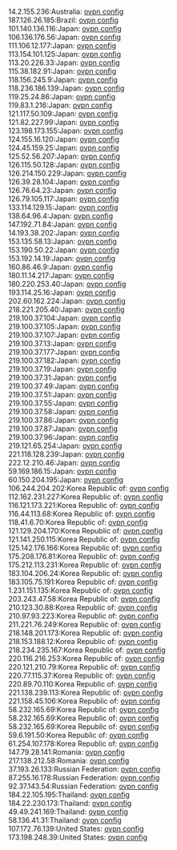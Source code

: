 14.2.155.236:Australia: [ovpn config](vpn/14_2_155_236.ovpn)  
187.126.26.185:Brazil: [ovpn config](vpn/187_126_26_185.ovpn)  
101.140.136.116:Japan: [ovpn config](vpn/101_140_136_116.ovpn)  
106.136.176.56:Japan: [ovpn config](vpn/106_136_176_56.ovpn)  
111.106.12.177:Japan: [ovpn config](vpn/111_106_12_177.ovpn)  
113.154.101.125:Japan: [ovpn config](vpn/113_154_101_125.ovpn)  
113.20.226.33:Japan: [ovpn config](vpn/113_20_226_33.ovpn)  
115.38.182.91:Japan: [ovpn config](vpn/115_38_182_91.ovpn)  
118.156.245.9:Japan: [ovpn config](vpn/118_156_245_9.ovpn)  
118.236.186.139:Japan: [ovpn config](vpn/118_236_186_139.ovpn)  
119.25.24.86:Japan: [ovpn config](vpn/119_25_24_86.ovpn)  
119.83.1.216:Japan: [ovpn config](vpn/119_83_1_216.ovpn)  
121.117.50.109:Japan: [ovpn config](vpn/121_117_50_109.ovpn)  
121.82.227.99:Japan: [ovpn config](vpn/121_82_227_99.ovpn)  
123.198.173.155:Japan: [ovpn config](vpn/123_198_173_155.ovpn)  
124.155.16.120:Japan: [ovpn config](vpn/124_155_16_120.ovpn)  
124.45.159.25:Japan: [ovpn config](vpn/124_45_159_25.ovpn)  
125.52.56.207:Japan: [ovpn config](vpn/125_52_56_207.ovpn)  
126.115.50.128:Japan: [ovpn config](vpn/126_115_50_128.ovpn)  
126.214.150.229:Japan: [ovpn config](vpn/126_214_150_229.ovpn)  
126.39.28.104:Japan: [ovpn config](vpn/126_39_28_104.ovpn)  
126.76.64.23:Japan: [ovpn config](vpn/126_76_64_23.ovpn)  
126.79.105.117:Japan: [ovpn config](vpn/126_79_105_117.ovpn)  
133.114.129.15:Japan: [ovpn config](vpn/133_114_129_15.ovpn)  
138.64.96.4:Japan: [ovpn config](vpn/138_64_96_4.ovpn)  
147.192.71.84:Japan: [ovpn config](vpn/147_192_71_84.ovpn)  
14.193.38.202:Japan: [ovpn config](vpn/14_193_38_202.ovpn)  
153.135.58.13:Japan: [ovpn config](vpn/153_135_58_13.ovpn)  
153.190.50.22:Japan: [ovpn config](vpn/153_190_50_22.ovpn)  
153.192.14.19:Japan: [ovpn config](vpn/153_192_14_19.ovpn)  
160.86.46.9:Japan: [ovpn config](vpn/160_86_46_9.ovpn)  
180.11.14.217:Japan: [ovpn config](vpn/180_11_14_217.ovpn)  
180.220.253.40:Japan: [ovpn config](vpn/180_220_253_40.ovpn)  
193.114.25.16:Japan: [ovpn config](vpn/193_114_25_16.ovpn)  
202.60.162.224:Japan: [ovpn config](vpn/202_60_162_224.ovpn)  
218.221.205.40:Japan: [ovpn config](vpn/218_221_205_40.ovpn)  
219.100.37.104:Japan: [ovpn config](vpn/219_100_37_104.ovpn)  
219.100.37.105:Japan: [ovpn config](vpn/219_100_37_105.ovpn)  
219.100.37.107:Japan: [ovpn config](vpn/219_100_37_107.ovpn)  
219.100.37.13:Japan: [ovpn config](vpn/219_100_37_13.ovpn)  
219.100.37.177:Japan: [ovpn config](vpn/219_100_37_177.ovpn)  
219.100.37.182:Japan: [ovpn config](vpn/219_100_37_182.ovpn)  
219.100.37.19:Japan: [ovpn config](vpn/219_100_37_19.ovpn)  
219.100.37.31:Japan: [ovpn config](vpn/219_100_37_31.ovpn)  
219.100.37.49:Japan: [ovpn config](vpn/219_100_37_49.ovpn)  
219.100.37.51:Japan: [ovpn config](vpn/219_100_37_51.ovpn)  
219.100.37.55:Japan: [ovpn config](vpn/219_100_37_55.ovpn)  
219.100.37.58:Japan: [ovpn config](vpn/219_100_37_58.ovpn)  
219.100.37.86:Japan: [ovpn config](vpn/219_100_37_86.ovpn)  
219.100.37.87:Japan: [ovpn config](vpn/219_100_37_87.ovpn)  
219.100.37.96:Japan: [ovpn config](vpn/219_100_37_96.ovpn)  
219.121.65.254:Japan: [ovpn config](vpn/219_121_65_254.ovpn)  
221.118.128.239:Japan: [ovpn config](vpn/221_118_128_239.ovpn)  
222.12.210.46:Japan: [ovpn config](vpn/222_12_210_46.ovpn)  
59.169.186.15:Japan: [ovpn config](vpn/59_169_186_15.ovpn)  
60.150.204.195:Japan: [ovpn config](vpn/60_150_204_195.ovpn)  
106.244.204.202:Korea Republic of: [ovpn config](vpn/106_244_204_202.ovpn)  
112.162.231.227:Korea Republic of: [ovpn config](vpn/112_162_231_227.ovpn)  
116.121.173.221:Korea Republic of: [ovpn config](vpn/116_121_173_221.ovpn)  
116.44.113.68:Korea Republic of: [ovpn config](vpn/116_44_113_68.ovpn)  
118.41.6.70:Korea Republic of: [ovpn config](vpn/118_41_6_70.ovpn)  
121.129.204.170:Korea Republic of: [ovpn config](vpn/121_129_204_170.ovpn)  
121.141.250.115:Korea Republic of: [ovpn config](vpn/121_141_250_115.ovpn)  
125.142.176.166:Korea Republic of: [ovpn config](vpn/125_142_176_166.ovpn)  
175.208.176.81:Korea Republic of: [ovpn config](vpn/175_208_176_81.ovpn)  
175.212.113.231:Korea Republic of: [ovpn config](vpn/175_212_113_231.ovpn)  
183.104.206.24:Korea Republic of: [ovpn config](vpn/183_104_206_24.ovpn)  
183.105.75.191:Korea Republic of: [ovpn config](vpn/183_105_75_191.ovpn)  
1.231.151.135:Korea Republic of: [ovpn config](vpn/1_231_151_135.ovpn)  
203.243.47.58:Korea Republic of: [ovpn config](vpn/203_243_47_58.ovpn)  
210.123.30.88:Korea Republic of: [ovpn config](vpn/210_123_30_88.ovpn)  
210.97.93.223:Korea Republic of: [ovpn config](vpn/210_97_93_223.ovpn)  
211.221.76.249:Korea Republic of: [ovpn config](vpn/211_221_76_249.ovpn)  
218.148.201.173:Korea Republic of: [ovpn config](vpn/218_148_201_173.ovpn)  
218.153.188.12:Korea Republic of: [ovpn config](vpn/218_153_188_12.ovpn)  
218.234.235.167:Korea Republic of: [ovpn config](vpn/218_234_235_167.ovpn)  
220.116.216.253:Korea Republic of: [ovpn config](vpn/220_116_216_253.ovpn)  
220.121.210.79:Korea Republic of: [ovpn config](vpn/220_121_210_79.ovpn)  
220.77.115.37:Korea Republic of: [ovpn config](vpn/220_77_115_37.ovpn)  
220.89.70.110:Korea Republic of: [ovpn config](vpn/220_89_70_110.ovpn)  
221.138.239.113:Korea Republic of: [ovpn config](vpn/221_138_239_113.ovpn)  
221.158.45.106:Korea Republic of: [ovpn config](vpn/221_158_45_106.ovpn)  
58.232.165.69:Korea Republic of: [ovpn config](vpn/58_232_165_69.ovpn)  
58.232.165.69:Korea Republic of: [ovpn config](vpn/58_232_165_69.ovpn)  
58.232.165.69:Korea Republic of: [ovpn config](vpn/58_232_165_69.ovpn)  
59.6.191.50:Korea Republic of: [ovpn config](vpn/59_6_191_50.ovpn)  
61.254.107.178:Korea Republic of: [ovpn config](vpn/61_254_107_178.ovpn)  
147.79.28.141:Romania: [ovpn config](vpn/147_79_28_141.ovpn)  
217.138.212.58:Romania: [ovpn config](vpn/217_138_212_58.ovpn)  
37.193.26.133:Russian Federation: [ovpn config](vpn/37_193_26_133.ovpn)  
87.255.16.178:Russian Federation: [ovpn config](vpn/87_255_16_178.ovpn)  
92.37.143.54:Russian Federation: [ovpn config](vpn/92_37_143_54.ovpn)  
184.22.105.195:Thailand: [ovpn config](vpn/184_22_105_195.ovpn)  
184.22.230.173:Thailand: [ovpn config](vpn/184_22_230_173.ovpn)  
49.49.241.169:Thailand: [ovpn config](vpn/49_49_241_169.ovpn)  
58.136.41.31:Thailand: [ovpn config](vpn/58_136_41_31.ovpn)  
107.172.76.139:United States: [ovpn config](vpn/107_172_76_139.ovpn)  
173.198.248.39:United States: [ovpn config](vpn/173_198_248_39.ovpn)  
